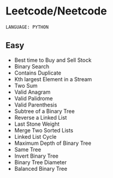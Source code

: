 # Leetcode/Neetcode

``LANGUAGE: PYTHON``

## Easy
- Best time to Buy and Sell Stock
- Binary Search
- Contains Duplicate
- Kth largest Element in a Stream
- Two Sum
- Valid Anagram
- Valid Palidrome
- Valid Parenthesis
- Subtree of a Binary Tree
- Reverse a Linked List
- Last Stone Weight
- Merge Two Sorted Lists
- Linked List Cycle
- Maximum Depth of Binary Tree
- Same Tree
- Invert Binary Tree
- Binary Tree Diameter
- Balanced Binary Tree
